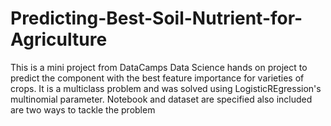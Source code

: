 # Predicting-Best-Soil-Nutrient-for-Agriculture
This is a mini project from DataCamps Data Science hands on project to predict the component with the best feature importance for varieties of crops. 
It is a multiclass problem and was solved using LogisticREgression's multinomial parameter. Notebook and dataset are specified also included are two ways to tackle the problem
